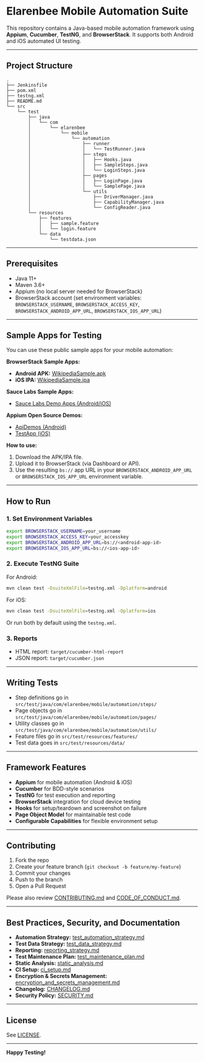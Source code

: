 # Elarenbee Mobile Automation Suite

This repository contains a Java-based mobile automation framework using **Appium**, **Cucumber**, **TestNG**, and **BrowserStack**. It supports both Android and iOS automated UI testing.

---

## Project Structure

```
.
├── Jenkinsfile
├── pom.xml
├── testng.xml
├── README.md
└── src
    └── test
        ├── java
        │   └── com
        │       └── elarenbee
        │           └── mobile
        │               └── automation
        │                   ├── runner
        │                   │   └── TestRunner.java
        │                   ├── steps
        │                   │   ├── Hooks.java
        │                   │   ├── SampleSteps.java
        │                   │   └── LoginSteps.java
        │                   ├── pages
        │                   │   ├── LoginPage.java
        │                   │   └── SamplePage.java
        │                   └── utils
        │                       ├── DriverManager.java
        │                       ├── CapabilityManager.java
        │                       └── ConfigReader.java
        └── resources
            ├── features
            │   ├── sample.feature
            │   └── login.feature
            └── data
                └── testdata.json
```

---

## Prerequisites

- Java 11+
- Maven 3.6+
- Appium (no local server needed for BrowserStack)
- BrowserStack account (set environment variables: `BROWSERSTACK_USERNAME`, `BROWSERSTACK_ACCESS_KEY`, `BROWSERSTACK_ANDROID_APP_URL`, `BROWSERSTACK_IOS_APP_URL`)

---

## Sample Apps for Testing

You can use these public sample apps for your mobile automation:

**BrowserStack Sample Apps:**

- **Android APK:** [WikipediaSample.apk](https://www.browserstack.com/app-automate/sample-apps/android/WikipediaSample.apk)
- **iOS IPA:** [WikipediaSample.ipa](https://www.browserstack.com/app-automate/sample-apps/ios/WikipediaSample.ipa)

**Sauce Labs Sample Apps:**

- [Sauce Labs Demo Apps (Android/iOS)](https://github.com/saucelabs/sample-app-mobile/releases)

**Appium Open Source Demos:**

- [ApiDemos (Android)](https://github.com/appium/sample-code/tree/master/sample-code/apps)
- [TestApp (iOS)](https://github.com/appium/sample-code/tree/master/sample-code/apps)

**How to use:**
1. Download the APK/IPA file.
2. Upload it to BrowserStack (via Dashboard or API).
3. Use the resulting `bs://` app URL in your `BROWSERSTACK_ANDROID_APP_URL` or `BROWSERSTACK_IOS_APP_URL` environment variable.

---

## How to Run

### 1. Set Environment Variables

```sh
export BROWSERSTACK_USERNAME=your_username
export BROWSERSTACK_ACCESS_KEY=your_accesskey
export BROWSERSTACK_ANDROID_APP_URL=bs://<android-app-id>
export BROWSERSTACK_IOS_APP_URL=bs://<ios-app-id>
```

### 2. Execute TestNG Suite

For Android:
```sh
mvn clean test -DsuiteXmlFile=testng.xml -Dplatform=android
```

For iOS:
```sh
mvn clean test -DsuiteXmlFile=testng.xml -Dplatform=ios
```

Or run both by default using the `testng.xml`.

### 3. Reports

- HTML report: `target/cucumber-html-report`
- JSON report: `target/cucumber.json`

---

## Writing Tests

- Step definitions go in `src/test/java/com/elarenbee/mobile/automation/steps/`
- Page objects go in `src/test/java/com/elarenbee/mobile/automation/pages/`
- Utility classes go in `src/test/java/com/elarenbee/mobile/automation/utils/`
- Feature files go in `src/test/resources/features/`
- Test data goes in `src/test/resources/data/`

---

## Framework Features

- **Appium** for mobile automation (Android & iOS)
- **Cucumber** for BDD-style scenarios
- **TestNG** for test execution and reporting
- **BrowserStack** integration for cloud device testing
- **Hooks** for setup/teardown and screenshot on failure
- **Page Object Model** for maintainable test code
- **Configurable Capabilities** for flexible environment setup

---

## Contributing

1. Fork the repo
2. Create your feature branch (`git checkout -b feature/my-feature`)
3. Commit your changes
4. Push to the branch
5. Open a Pull Request

Please also review [CONTRIBUTING.md](CONTRIBUTING.md) and [CODE_OF_CONDUCT.md](CODE_OF_CONDUCT.md).

---

## Best Practices, Security, and Documentation

- **Automation Strategy:** [test_automation_strategy.md](test_automation_strategy.md)
- **Test Data Strategy:** [test_data_strategy.md](test_data_strategy.md)
- **Reporting:** [reporting_strategy.md](reporting_strategy.md)
- **Test Maintenance Plan:** [test_maintenance_plan.md](test_maintenance_plan.md)
- **Static Analysis:** [static_analysis.md](static_analysis.md)
- **CI Setup:** [ci_setup.md](ci_setup.md)
- **Encryption & Secrets Management:** [encryption_and_secrets_management.md](encryption_and_secrets_management.md)
- **Changelog:** [CHANGELOG.md](CHANGELOG.md)
- **Security Policy:** [SECURITY.md](SECURITY.md)

---

## License

See [LICENSE](LICENSE).

---

**Happy Testing!**
